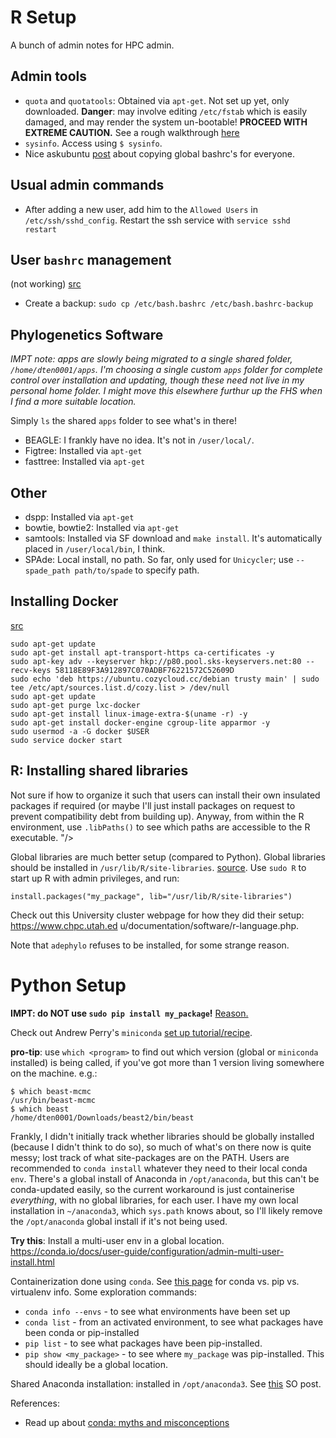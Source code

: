 # R Setup
A bunch of admin notes for HPC admin.

## Admin tools

* `quota` and `quotatools`: Obtained via `apt-get`. Not set up yet, only downloaded. **Danger**: may involve editing `/etc/fstab` which is easily damaged, and may render the system un-bootable! **PROCEED WITH EXTREME CAUTION.** See a rough walkthrough [here](http://computingtech.blogspot.com.au/2008/09/ubuntu-linux-disk-quotas.html)
* `sysinfo`. Access using `$ sysinfo`.
* Nice askubuntu [post](https://askubuntu.com/questions/503216/how-can-i-set-a-single-bashrc-file-for-several-users/503222) about copying global bashrc's for everyone.

## Usual admin commands

 - After adding a new user, add him to the `Allowed Users` in `/etc/ssh/sshd_config`. Restart the ssh service with `service sshd restart`

## User `bashrc` management
(not working)
[src](https://askubuntu.com/questions/503216/how-can-i-set-a-single-bashrc-file-for-several-users/503222)

 - Create a backup: `sudo cp /etc/bash.bashrc /etc/bash.bashrc-backup`

## Phylogenetics Software

_IMPT note: apps are slowly being migrated to a single shared folder, `/home/dten0001/apps`. I'm choosing a single custom `apps` folder for complete control over installation and updating, though these need not live in my personal home folder. I might move this elsewhere furthur up the FHS when I find a more suitable location._

Simply `ls` the shared `apps` folder to see what's in there!

* BEAGLE: I frankly have no idea. It's not in `/user/local/`. 
* Figtree: Installed via `apt-get`
* fasttree: Installed via `apt-get`

## Other
* dspp: Installed via `apt-get`
* bowtie, bowtie2: Installed via `apt-get`
* samtools: Installed via SF download and `make install`. It's automatically placed in `/user/local/bin`, I think.
* SPAde: Local install, no path. So far, only used for `Unicycler`; use `--spade_path path/to/spade` to specify path.

## Installing Docker

[src](https://gist.github.com/Simplesmente/a84343b1f71a46bbeedbb6c9b20fa9c1)

```
sudo apt-get update
sudo apt-get install apt-transport-https ca-certificates -y
sudo apt-key adv --keyserver hkp://p80.pool.sks-keyservers.net:80 --recv-keys 58118E89F3A912897C070ADBF76221572C52609D
sudo echo 'deb https://ubuntu.cozycloud.cc/debian trusty main' | sudo tee /etc/apt/sources.list.d/cozy.list > /dev/null
sudo apt-get update
sudo apt-get purge lxc-docker
sudo apt-get install linux-image-extra-$(uname -r) -y
sudo apt-get install docker-engine cgroup-lite apparmor -y
sudo usermod -a -G docker $USER
sudo service docker start
```


## R: Installing shared libraries
Not sure if how to organize it such that users can install their own insulated packages if required (or maybe I'll just install packages on request to prevent compatibility debt from building up). Anyway, from within the R environment, use `.libPaths()` to see which paths are accessible to the R executable.
"/>

Global libraries are much better setup (compared to Python). Global libraries should be installed in `/usr/lib/R/site-libraries`. [source](https://stat.ethz.ch/pipermail/r-help/2003-October/041178.html). Use `sudo R` to start up R with admin privileges, and run:

```
install.packages("my_package", lib="/usr/lib/R/site-libraries")
``` 

Check out this University cluster webpage for how they did their setup: https://www.chpc.utah.ed
u/documentation/software/r-language.php.

Note that `adephylo` refuses to be installed, for some strange reason. 

# Python Setup

**IMPT: do NOT use `sudo pip install my_package`!** [Reason.](https://askubuntu.com/questions/802544/is-sudo-pip-install-still-a-broken-practice)

Check out Andrew Perry's `miniconda` [set up tutorial/recipe](https://github.com/MonashBioinformaticsPlatform/bioconda-tutorial/blob/master/Bioconda_Installation.ipynb).

**pro-tip**: use `which <program>` to find out which version (global or `miniconda` installed) is being called, if you've got more than 1 version living somewhere on the machine. e.g.: 

```
$ which beast-mcmc
/usr/bin/beast-mcmc
$ which beast
/home/dten0001/Downloads/beast2/bin/beast
```

Frankly, I didn't initially track whether libraries should be globally installed (because I didn't think to do so), so much of what's on there now is quite messy; lost track of what site-packages are on the PATH. Users are recommended to `conda install` whatever they need to their local conda `env`. There's a global install of Anaconda in `/opt/anaconda`, but this can't be conda-updated easily, so the current workaround is just containerise *everything*, with no global libraries, for each user. I have my own local installation in `~/anaconda3`, which `sys.path` knows about, so I'll likely remove the `/opt/anaconda` global install if it's not being used.

**Try this**: Install a multi-user env in a global location. https://conda.io/docs/user-guide/configuration/admin-multi-user-install.html

Containerization done using `conda`. See [this page](https://conda.io/docs/commands.html#conda-vs-pip-vs-virtualenv-commands) for conda vs. pip vs. virtualenv info. Some exploration commands:

* `conda info --envs` - to see what environments have been set up
* `conda list` - from an activated environment, to see what packages have been conda or pip-installed
* `pip list` - to see what packages have been pip-installed. 
* `pip show <my_package>` - to see where `my_package` was pip-installed. This should ideally be a global location.

Shared Anaconda installation: installed in `/opt/anaconda3`. See [this](https://stackoverflow.com/questions/27263620/how-to-install-anaconda-python-for-all-users) SO post.

References:

* Read up about [conda: myths and misconceptions](https://jakevdp.github.io/blog/2016/08/25/conda-myths-and-misconceptions/)
